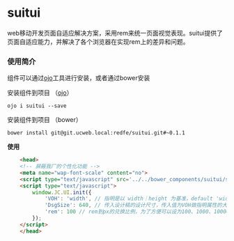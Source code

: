 # suitui 
web移动开发页面自适应解决方案，采用rem来统一页面视觉表现。suitui提供了页面自适应能力，并解决了各个浏览器在实现rem上的差异和问题。

### 使用简介 ###
组件可以通过[ojo](https://github.com/jasonChen1982/ojo)工具进行安装，或者通过bower安装

安装组件到项目 （[ojo](https://github.com/jasonChen1982/ojo)）


```shell
ojo i suitui --save
```

    
安装组件到项目 （bower）


```shell
bower install git@git.ucweb.local:redfe/suitui.git#~0.1.1
```

**使用**
```html
    <head>
    <!-- 屏蔽我厂的个性化功能 -->
    <meta name="wap-font-scale" content="no">
    <script type="text/javascript" src='../../bower_components/suitui/src/suitui.js?__inline'></script>
    <script type="text/javascript">
    	window.JC.UI.init({
	        'VOH': 'width', // 指明是以 width｜height 为基准，default 'width'
	        'DsgSize': 640, // 传入设计稿的设计尺寸，传入值为VOH做指明属性的大小，default 640
	        'rem': 100 // rem到px的兑换比例，为了方便可以设为100、1000、10000...(不要设为10) default 100
    	});
    </script>
    </head>
```